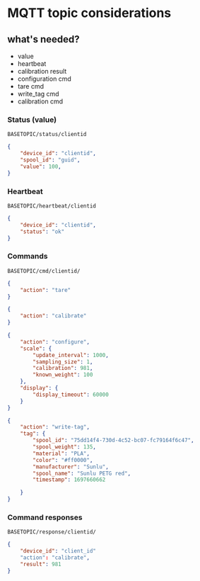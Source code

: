 # MQTT topic considerations

## what's needed?

- value
- heartbeat
- calibration result
- configuration cmd
- tare cmd
- write_tag cmd
- calibration cmd

### Status (value)

`BASETOPIC/status/clientid`

```json
{
    "device_id": "clientid",
    "spool_id": "guid",
    "value": 100,  
}
```

### Heartbeat

`BASETOPIC/heartbeat/clientid`

```json
{
    "device_id": "clientid",
    "status": "ok" 
}
```

### Commands

`BASETOPIC/cmd/clientid/`

```json
{
    "action": "tare"
}
```

```json
{
    "action": "calibrate"
}
```

```json
{
    "action": "configure",
    "scale": {
        "update_interval": 1000,
        "sampling_size": 1,
        "calibration": 981,
        "known_weight": 100
    },
    "display": {
        "display_timeout": 60000
    }
}
```

```json
{
    "action": "write-tag",
    "tag": {
        "spool_id": "75dd14f4-730d-4c52-bc07-fc79164f6c47",
        "spool_weight": 135,
        "material": "PLA",
        "color": "#ff0000",
        "manufacturer": "Sunlu",
        "spool_name": "Sunlu PETG red",
        "timestamp": 1697660662

    }
}
```

###  Command responses

`BASETOPIC/response/clientid/`

```json
{
    "device_id": "client_id"
    "action": "calibrate",
    "result": 981 
}
```